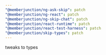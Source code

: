 ```yaml
---
"@memberjunction/ng-ask-skip": patch
"@memberjunction/ng-react": patch
"@memberjunction/ng-skip-chat": patch
"@memberjunction/react-runtime": patch
"@memberjunction/react-test-harness": patch
"@memberjunction/skip-types": patch
---
```


tweaks to types
